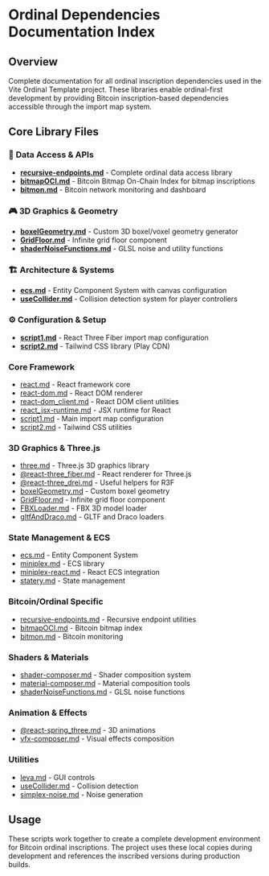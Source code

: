 # Ordinal Dependencies Documentation Index

## Overview
Complete documentation for all ordinal inscription dependencies used in the Vite Ordinal Template project. These libraries enable ordinal-first development by providing Bitcoin inscription-based dependencies accessible through the import map system.

## Core Library Files

### 📡 **Data Access & APIs**
- **[recursive-endpoints.md](./recursive-endpoints.md)** - Complete ordinal data access library
- **[bitmapOCI.md](./bitmapOCI.md)** - Bitcoin Bitmap On-Chain Index for bitmap inscriptions
- **[bitmon.md](./bitmon.md)** - Bitcoin network monitoring and dashboard

### 🎮 **3D Graphics & Geometry**
- **[boxelGeometry.md](./boxelGeometry.md)** - Custom 3D boxel/voxel geometry generator
- **[GridFloor.md](./GridFloor.md)** - Infinite grid floor component
- **[shaderNoiseFunctions.md](./shaderNoiseFunctions.md)** - GLSL noise and utility functions

### 🏗️ **Architecture & Systems**
- **[ecs.md](./ecs.md)** - Entity Component System with canvas configuration
- **[useCollider.md](./useCollider.md)** - Collision detection system for player controllers

### ⚙️ **Configuration & Setup**
- **[script1.md](./script1.md)** - React Three Fiber import map configuration
- **[script2.md](./script2.md)** - Tailwind CSS library (Play CDN)

### Core Framework
- [react.md](./react.md) - React framework core
- [react-dom.md](./react-dom.md) - React DOM renderer
- [react-dom_client.md](./react-dom_client.md) - React DOM client utilities
- [react_jsx-runtime.md](./react_jsx-runtime.md) - JSX runtime for React
- [script1.md](./script1.md) - Main import map configuration
- [script2.md](./script2.md) - Tailwind CSS utilities

### 3D Graphics & Three.js
- [three.md](./three.md) - Three.js 3D graphics library
- [@react-three_fiber.md](./@react-three_fiber.md) - React renderer for Three.js
- [@react-three_drei.md](./@react-three_drei.md) - Useful helpers for R3F
- [boxelGeometry.md](./boxelGeometry.md) - Custom boxel geometry
- [GridFloor.md](./GridFloor.md) - Infinite grid floor component
- [FBXLoader.md](./FBXLoader.md) - FBX 3D model loader
- [gltfAndDraco.md](./gltfAndDraco.md) - GLTF and Draco loaders

### State Management & ECS
- [ecs.md](./ecs.md) - Entity Component System
- [miniplex.md](./miniplex.md) - ECS library
- [miniplex-react.md](./miniplex-react.md) - React ECS integration
- [statery.md](./statery.md) - State management

### Bitcoin/Ordinal Specific
- [recursive-endpoints.md](./recursive-endpoints.md) - Recursive endpoint utilities
- [bitmapOCI.md](./bitmapOCI.md) - Bitcoin bitmap index
- [bitmon.md](./bitmon.md) - Bitcoin monitoring

### Shaders & Materials
- [shader-composer.md](./shader-composer.md) - Shader composition system
- [material-composer.md](./material-composer.md) - Material composition tools
- [shaderNoiseFunctions.md](./shaderNoiseFunctions.md) - GLSL noise functions

### Animation & Effects
- [@react-spring_three.md](./@react-spring_three.md) - 3D animations
- [vfx-composer.md](./vfx-composer.md) - Visual effects composition

### Utilities
- [leva.md](./leva.md) - GUI controls
- [useCollider.md](./useCollider.md) - Collision detection
- [simplex-noise.md](./simplex-noise.md) - Noise generation

## Usage

These scripts work together to create a complete development environment for Bitcoin ordinal inscriptions. The project uses these local copies during development and references the inscribed versions during production builds.
